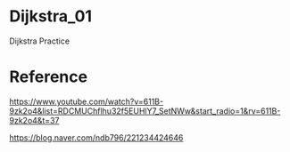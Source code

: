 # Dijkstra_01
Dijkstra Practice

# Reference
https://www.youtube.com/watch?v=611B-9zk2o4&list=RDCMUChflhu32f5EUHlY7_SetNWw&start_radio=1&rv=611B-9zk2o4&t=37

https://blog.naver.com/ndb796/221234424646
